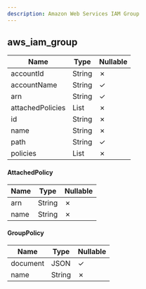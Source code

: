 ```yaml
---
description: Amazon Web Services IAM Group
---
```

aws_iam_group
-------------

| **Name**         | **Type**             | **Nullable** |
| ---------------- | -------------------- | ------------ |
| accountId        | String               | &cross;      |
| accountName      | String               | &check;      |
| arn              | String               | &check;      |
| attachedPolicies | List<AttachedPolicy> | &cross;      |
| id               | String               | &cross;      |
| name             | String               | &cross;      |
| path             | String               | &check;      |
| policies         | List<GroupPolicy>    | &cross;      |

#### AttachedPolicy
| **Name** | **Type** | **Nullable** |
| -------- | -------- | ------------ |
| arn      | String   | &cross;      |
| name     | String   | &cross;      |

#### GroupPolicy
| **Name** | **Type** | **Nullable** |
| -------- | -------- | ------------ |
| document | JSON     | &check;      |
| name     | String   | &cross;      |
